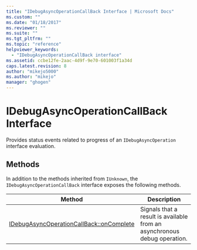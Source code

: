 ```yaml
---
title: "IDebugAsyncOperationCallBack Interface | Microsoft Docs"
ms.custom: ""
ms.date: "01/18/2017"
ms.reviewer: ""
ms.suite: ""
ms.tgt_pltfrm: ""
ms.topic: "reference"
helpviewer_keywords:
  - "IDebugAsyncOperationCallBack interface"
ms.assetid: ccbe12fe-2aac-4d9f-9e70-601003f1a34d
caps.latest.revision: 8
author: "mikejo5000"
ms.author: "mikejo"
manager: "ghogen"
---
```

# IDebugAsyncOperationCallBack Interface
Provides status events related to progress of an `IDebugAsyncOperation` interface evaluation.

## Methods
 In addition to the methods inherited from `IUnknown`, the `IDebugAsyncOperationCallBack` interface exposes the following methods.

|Method|Description|
|------------|-----------------|
|[IDebugAsyncOperationCallBack::onComplete](../../winscript/reference/idebugasyncoperationcallback-oncomplete.md)|Signals that a result is available from an asynchronous debug operation.|